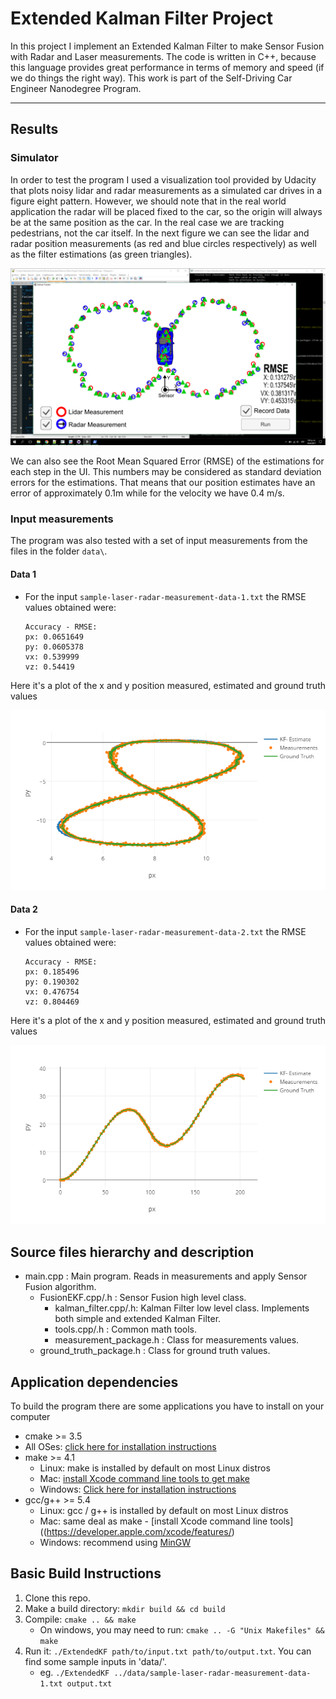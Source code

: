 # Extended Kalman Filter Project
In this project I implement an Extended Kalman Filter to make Sensor Fusion with Radar and Laser measurements.
The code is written in C++, because this language provides great performance in terms of memory and speed (if we do things the right way).
This work is part of the Self-Driving Car Engineer Nanodegree Program.

---

[//]: # (Image References)
[simulation]: ./img/simulation.png
[sample1]: ./img/sample1_p.png
[sample2]: ./img/sample2_p.png

## Results
### Simulator
In order to test the program I used a visualization tool provided by Udacity that plots noisy lidar and radar measurements as a simulated car drives in a figure eight pattern. 
However, we should note that in the real world application the radar will be placed fixed to the car, so the origin will always be at the same position as the car. In the real case we are tracking pedestrians, not the car itself.
In the next figure we can see the lidar and radar position measurements (as red and blue circles respectively) as well as the filter estimations (as green triangles).

![Simulator][simulation]

We can also see the Root Mean Squared Error (RMSE) of the estimations for each step in the UI. 
This numbers may be considered as standard deviation errors for the estimations. 
That means that our position estimates have an error of approximately 0.1m while for the velocity we have 0.4 m/s.

### Input measurements
The program was also tested with a set of input measurements from the files in the folder `data\`.

#### Data 1
- For the input `sample-laser-radar-measurement-data-1.txt` the RMSE values obtained were:
  ```
  Accuracy - RMSE:
  px: 0.0651649
  py: 0.0605378
  vx: 0.539999
  vz: 0.54419
  ```
  
Here it's a plot of the x and y position measured, estimated and ground truth values

![Data 1][sample1]

#### Data 2
- For the input `sample-laser-radar-measurement-data-2.txt` the RMSE values obtained were:
  ```
  Accuracy - RMSE:
  px: 0.185496
  py: 0.190302
  vx: 0.476754
  vz: 0.804469
  ```
  
Here it's a plot of the x and y position measured, estimated and ground truth values

![Data 2][sample2]

## Source files hierarchy and description
- main.cpp : Main program. Reads in measurements and apply Sensor Fusion algorithm.
  - FusionEKF.cpp/.h : Sensor Fusion high level class.
    - kalman_filter.cpp/.h: Kalman Filter low level class. Implements both simple and extended Kalman Filter.
    - tools.cpp/.h : Common math tools.
    - measurement_package.h : Class for measurements values.
  - ground_truth_package.h : Class for ground truth values.

## Application dependencies
To build the program there are some applications you have to install on your computer

* cmake >= 3.5
 * All OSes: [click here for installation instructions](https://cmake.org/install/)
* make >= 4.1
  * Linux: make is installed by default on most Linux distros
  * Mac: [install Xcode command line tools to get make](https://developer.apple.com/xcode/features/)
  * Windows: [Click here for installation instructions](http://gnuwin32.sourceforge.net/packages/make.htm)
* gcc/g++ >= 5.4
  * Linux: gcc / g++ is installed by default on most Linux distros
  * Mac: same deal as make - [install Xcode command line tools]((https://developer.apple.com/xcode/features/)
  * Windows: recommend using [MinGW](http://www.mingw.org/)

## Basic Build Instructions

1. Clone this repo.
2. Make a build directory: `mkdir build && cd build`
3. Compile: `cmake .. && make` 
   * On windows, you may need to run: `cmake .. -G "Unix Makefiles" && make`
4. Run it: `./ExtendedKF path/to/input.txt path/to/output.txt`. You can find
   some sample inputs in 'data/'.
    - eg. `./ExtendedKF ../data/sample-laser-radar-measurement-data-1.txt output.txt`

